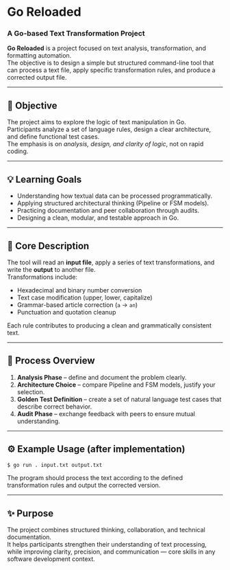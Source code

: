 # Go Reloaded

### A Go-based Text Transformation Project

**Go Reloaded** is a project focused on text analysis, transformation, and formatting automation.  
The objective is to design a simple but structured command-line tool that can process a text file, apply specific transformation rules, and produce a corrected output file.

---

## 🎯 Objective
The project aims to explore the logic of text manipulation in Go.  
Participants analyze a set of language rules, design a clear architecture, and define functional test cases.  
The emphasis is on *analysis, design, and clarity of logic*, not on rapid coding.

---

## 💡 Learning Goals
- Understanding how textual data can be processed programmatically.  
- Applying structured architectural thinking (Pipeline or FSM models).  
- Practicing documentation and peer collaboration through audits.  
- Designing a clean, modular, and testable approach in Go.

---

## 🧱 Core Description
The tool will read an **input file**, apply a series of text transformations, and write the **output** to another file.  
Transformations include:
- Hexadecimal and binary number conversion  
- Text case modification (upper, lower, capitalize)  
- Grammar-based article correction (`a` → `an`)  
- Punctuation and quotation cleanup

Each rule contributes to producing a clean and grammatically consistent text.

---

## 🧭 Process Overview
1. **Analysis Phase** – define and document the problem clearly.  
2. **Architecture Choice** – compare Pipeline and FSM models, justify your selection.  
3. **Golden Test Definition** – create a set of natural language test cases that describe correct behavior.  
4. **Audit Phase** – exchange feedback with peers to ensure mutual understanding.

---

## ⚙️ Example Usage (after implementation)
```bash
$ go run . input.txt output.txt
```

The program should process the text according to the defined transformation rules and output the corrected version.

---

## ✨ Purpose
The project combines structured thinking, collaboration, and technical documentation.  
It helps participants strengthen their understanding of text processing, while improving clarity, precision, and communication — core skills in any software development context.
